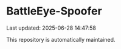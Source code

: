 # BattleEye-Spoofer

Last updated: 2025-06-28 14:47:58

This repository is automatically maintained.
